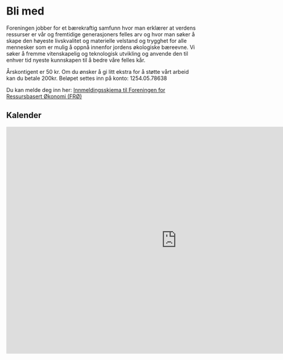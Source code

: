 # Bli med

Foreningen jobber for et bærekraftig samfunn hvor man erklærer at verdens
ressurser er vår og fremtidige generasjoners felles arv og hvor man søker å
skape den høyeste livskvalitet og materielle velstand og trygghet  for alle
mennesker som er mulig å oppnå innenfor jordens økologiske bæreevne. Vi søker å
fremme vitenskapelig og teknologisk utvikling og anvende den til enhver tid
nyeste kunnskapen til å bedre våre felles kår.

Årskontigent er 50 kr. Om du ønsker å gi litt ekstra for å støtte vårt
arbeid kan du betale 200kr. Beløpet settes inn på konto: 1254.05.78638

Du kan melde deg inn
her: [Innmeldingsskjema til Foreningen for Ressursbasert Økonomi (FRØ)](https://docs.google.com/spreadsheet/viewform?formkey=dDRINmhXc21Xdi0zd0cxTHF5UUp5dGc6MQ)

## Kalender

<iframe
src="https://www.google.com/calendar/embed?showTitle=0&amp;showPrint=0&amp;showCalendars=0&amp;showTz=0&amp;height=600&amp;wkst=2&amp;hl=no&amp;bgcolor=%23FFFFFF&amp;src=78d677fpqvlqh69134lgaaecb4%40group.calendar.google.com&amp;color=%232F6309&amp;ctz=Europe%2FOslo"
style=" border-width:0 " width="900" height="600" frameborder="0"
scrolling="no"></iframe>

